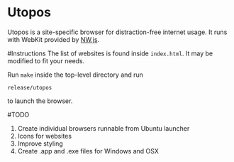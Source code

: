 # Utopos
Utopos is a site-specific browser for distraction-free internet usage. It runs with WebKit provided by [NW.js](https://github.com/nwjs/nw.js).

#Instructions
The list of websites is found inside `index.html`. It may be modified to fit your needs.

Run `make` inside the top-level directory and run
```
release/utopos
```
to launch the browser.

#TODO
1. Create individual browsers runnable from Ubuntu launcher
1. Icons for websites
1. Improve styling
1. Create .app and .exe files for Windows and OSX
